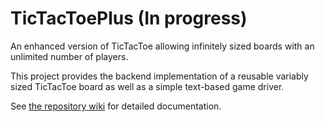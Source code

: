 # TicTacToePlus (In progress)
An enhanced version of TicTacToe allowing infinitely sized boards with an unlimited number of players.

This project provides the backend implementation of a reusable variably sized TicTacToe board as well as a simple text-based game driver.

See [the repository wiki](https://github.com/EthanBechtol/TicTacToePlus/wiki) for detailed documentation.
